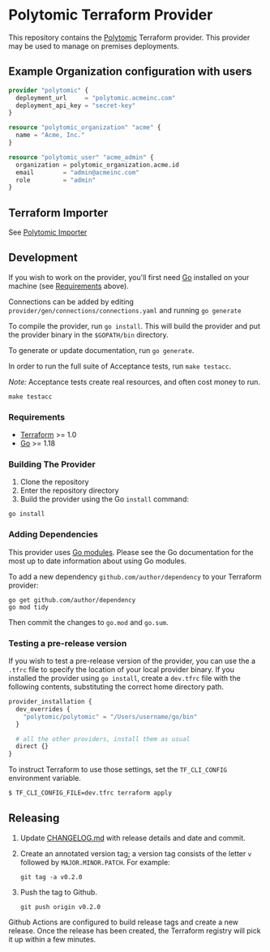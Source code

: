 # Polytomic Terraform Provider

This repository contains the [Polytomic](https://polytomic.com) Terraform
provider. This provider may be used to manage on premises deployments.

## Example Organization configuration with users

```terraform
provider "polytomic" {
  deployment_url     = "polytomic.acmeinc.com"
  deployment_api_key = "secret-key"
}

resource "polytomic_organization" "acme" {
  name = "Acme, Inc."
}

resource "polytomic_user" "acme_admin" {
  organization = polytomic_organization.acme.id
  email        = "admin@acmeinc.com"
  role         = "admin"
}
```

## Terraform Importer

See [Polytomic Importer](./importer/README.md)

## Development

If you wish to work on the provider, you'll first need [Go](http://www.golang.org) installed on your machine (see [Requirements](#requirements) above).

Connections can be added by editing `provider/gen/connections/connections.yaml` and running `go generate`

To compile the provider, run `go install`. This will build the provider and put the provider binary in the `$GOPATH/bin` directory.

To generate or update documentation, run `go generate`.

In order to run the full suite of Acceptance tests, run `make testacc`.

_Note:_ Acceptance tests create real resources, and often cost money to run.

```shell
make testacc
```

### Requirements

- [Terraform](https://www.terraform.io/downloads.html) >= 1.0
- [Go](https://golang.org/doc/install) >= 1.18

### Building The Provider

1. Clone the repository
1. Enter the repository directory
1. Build the provider using the Go `install` command:

```shell
go install
```

### Adding Dependencies

This provider uses [Go modules](https://github.com/golang/go/wiki/Modules).
Please see the Go documentation for the most up to date information about using Go modules.

To add a new dependency `github.com/author/dependency` to your Terraform provider:

```shell
go get github.com/author/dependency
go mod tidy
```

Then commit the changes to `go.mod` and `go.sum`.

### Testing a pre-release version

If you wish to test a pre-release version of the provider, you can use the a
`.tfrc` file to specify the location of your local provider binary. If you
installed the provider using `go install`, create a `dev.tfrc` file with the
following contents, substituting the correct home directory path.

```terraform
provider_installation {
  dev_overrides {
    "polytomic/polytomic" = "/Users/username/go/bin"
  }

  # all the other providers, install them as usual
  direct {}
}
```

To instruct Terraform to use those settings, set the `TF_CLI_CONFIG` environment
variable.

```sh
$ TF_CLI_CONFIG_FILE=dev.tfrc terraform apply
```

## Releasing

1. Update [CHANGELOG.md](./CHANGELOG.md) with release details and date and commit.
1. Create an annotated version tag; a version tag consists of the letter `v` followed by `MAJOR.MINOR.PATCH`. For example:

   ```shell
   git tag -a v0.2.0
   ```

1. Push the tag to Github.

   ```shell
   git push origin v0.2.0
   ```

Github Actions are configured to build release tags and create a new release. Once the release has been created, the Terraform registry will pick it up within a few minutes.
